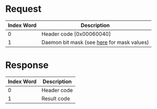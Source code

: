# Request

| Index Word | Description                                                           |
|------------|-----------------------------------------------------------------------|
| 0          | Header code \[0x00060040\]                                            |
| 1          | Daemon bit mask (see [here](NDM_Services "wikilink") for mask values) |

# Response

| Index Word | Description |
|------------|-------------|
| 0          | Header code |
| 1          | Result code |